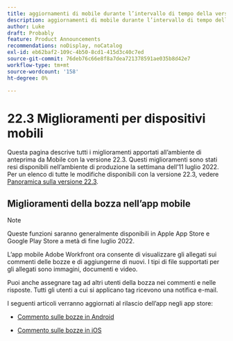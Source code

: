 ```yaml
---
title: aggiornamenti di mobile durante l’intervallo di tempo della versione 22.3
description: aggiornamenti di mobile durante l’intervallo di tempo della versione 22.3
author: Luke
draft: Probably
feature: Product Announcements
recommendations: noDisplay, noCatalog
exl-id: eb62baf2-109c-4b50-8cd1-415d3c40c7ed
source-git-commit: 76deb76c66e8f8a7dea721378591ae035b8d42e7
workflow-type: tm+mt
source-wordcount: '158'
ht-degree: 0%

---
```


# 22.3 Miglioramenti per dispositivi mobili

Questa pagina descrive tutti i miglioramenti apportati all’ambiente di anteprima da Mobile con la versione 22.3. Questi miglioramenti sono stati resi disponibili nell’ambiente di produzione la settimana dell’11 luglio 2022. Per un elenco di tutte le modifiche disponibili con la versione 22.3, vedere [Panoramica sulla versione 22.3](../../../product-announcements/product-releases/22.3-release-activity/22-3-release-overview.md).

## Miglioramenti della bozza nell’app mobile

>[!NOTE]
>
>Queste funzioni saranno generalmente disponibili in Apple App Store e Google Play Store a metà di fine luglio 2022.


L’app mobile Adobe Workfront ora consente di visualizzare gli allegati sui commenti delle bozze e di aggiungerne di nuovi. I tipi di file supportati per gli allegati sono immagini, documenti e video.

Puoi anche assegnare tag ad altri utenti della bozza nei commenti e nelle risposte. Tutti gli utenti a cui si applicano tag ricevono una notifica e-mail.

I seguenti articoli verranno aggiornati al rilascio dell’app negli app store:

* [Commento sulle bozze in Android](/help/quicksilver/workfront-basics/mobile-apps/using-the-workfront-mobile-app/comment-on-proofs-android.md)

* [Commento sulle bozze in iOS](/help/quicksilver/workfront-basics/mobile-apps/using-the-workfront-mobile-app/comment-on-proofs-ios.md)
